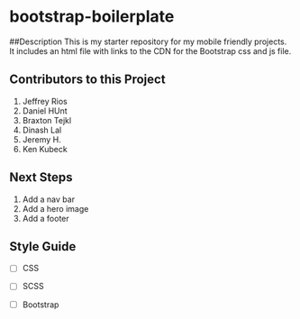 # bootstrap-boilerplate

##Description 
This is my starter repository for my mobile friendly projects. It includes an html file with links to the CDN for the Bootstrap css and js file.

## Contributors to this Project
1. Jeffrey Rios
2. Daniel HUnt
3. Braxton Tejkl
4. Dinash Lal
5. Jeremy H.
6. Ken Kubeck

## Next Steps
1. Add a nav bar
2. Add  a hero image
3. Add a footer

## Style Guide 

- [ ] CSS
- [ ] SCSS
- [ ] Bootstrap

